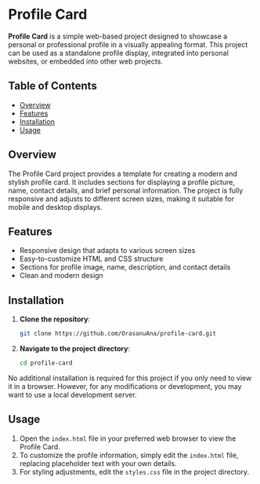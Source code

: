 # Profile Card

**Profile Card** is a simple web-based project designed to showcase a personal or professional profile in a visually appealing format. This project can be used as a standalone profile display, integrated into personal websites, or embedded into other web projects.

## Table of Contents

- [Overview](#overview)
- [Features](#features)
- [Installation](#installation)
- [Usage](#usage)

## Overview

The Profile Card project provides a template for creating a modern and stylish profile card. It includes sections for displaying a profile picture, name, contact details, and brief personal information. The project is fully responsive and adjusts to different screen sizes, making it suitable for mobile and desktop displays.

## Features

- Responsive design that adapts to various screen sizes
- Easy-to-customize HTML and CSS structure
- Sections for profile image, name, description, and contact details
- Clean and modern design

## Installation

1. **Clone the repository**:
   ```bash
   git clone https://github.com/OrasanuAna/profile-card.git
   ```
2. **Navigate to the project directory**:
   ```bash
   cd profile-card
   ```

No additional installation is required for this project if you only need to view it in a browser. However, for any modifications or development, you may want to use a local development server.

## Usage

1. Open the `index.html` file in your preferred web browser to view the Profile Card.
2. To customize the profile information, simply edit the `index.html` file, replacing placeholder text with your own details.
3. For styling adjustments, edit the `styles.css` file in the project directory.
